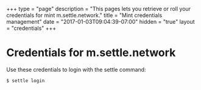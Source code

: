 +++
type = "page"
description = "This pages lets you retrieve or roll your credentials for mint m.settle.network."
title = "Mint credentials management"
date = "2017-01-03T09:04:39-07:00"
hidden = "true"
layout = "credentials"
+++

# Credentials for m.settle.network

Use these credentials to login with the settle command:

```
$ settle login
```

